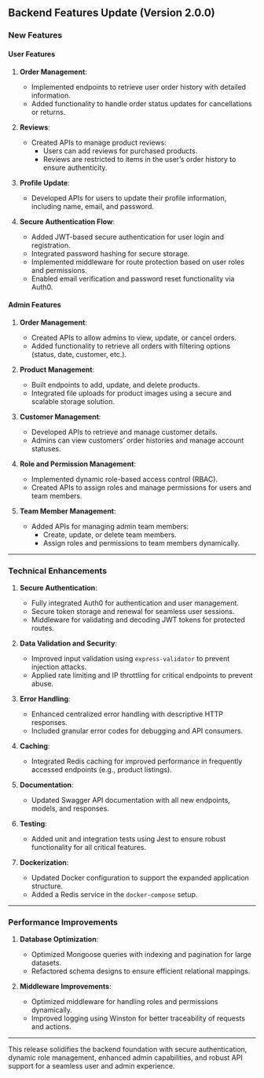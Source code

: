 ## Backend Features Update (Version 2.0.0)

### New Features

#### User Features
1. **Order Management**:
   - Implemented endpoints to retrieve user order history with detailed information.
   - Added functionality to handle order status updates for cancellations or returns.

2. **Reviews**:
   - Created APIs to manage product reviews:
     - Users can add reviews for purchased products.
     - Reviews are restricted to items in the user’s order history to ensure authenticity.

3. **Profile Update**:
   - Developed APIs for users to update their profile information, including name, email, and password.

4. **Secure Authentication Flow**:
   - Added JWT-based secure authentication for user login and registration.
   - Integrated password hashing for secure storage.
   - Implemented middleware for route protection based on user roles and permissions.
   - Enabled email verification and password reset functionality via Auth0.

#### Admin Features
1. **Order Management**:
   - Created APIs to allow admins to view, update, or cancel orders.
   - Added functionality to retrieve all orders with filtering options (status, date, customer, etc.).

2. **Product Management**:
   - Built endpoints to add, update, and delete products.
   - Integrated file uploads for product images using a secure and scalable storage solution.

3. **Customer Management**:
   - Developed APIs to retrieve and manage customer details.
   - Admins can view customers’ order histories and manage account statuses.

4. **Role and Permission Management**:
   - Implemented dynamic role-based access control (RBAC).
   - Created APIs to assign roles and manage permissions for users and team members.

5. **Team Member Management**:
   - Added APIs for managing admin team members:
     - Create, update, or delete team members.
     - Assign roles and permissions to team members dynamically.

---

### Technical Enhancements
1. **Secure Authentication**:
   - Fully integrated Auth0 for authentication and user management.
   - Secure token storage and renewal for seamless user sessions.
   - Middleware for validating and decoding JWT tokens for protected routes.

2. **Data Validation and Security**:
   - Improved input validation using `express-validator` to prevent injection attacks.
   - Applied rate limiting and IP throttling for critical endpoints to prevent abuse.

3. **Error Handling**:
   - Enhanced centralized error handling with descriptive HTTP responses.
   - Included granular error codes for debugging and API consumers.

4. **Caching**:
   - Integrated Redis caching for improved performance in frequently accessed endpoints (e.g., product listings).

5. **Documentation**:
   - Updated Swagger API documentation with all new endpoints, models, and responses.

6. **Testing**:
   - Added unit and integration tests using Jest to ensure robust functionality for all critical features.

7. **Dockerization**:
   - Updated Docker configuration to support the expanded application structure.
   - Added a Redis service in the `docker-compose` setup.

---

### Performance Improvements
1. **Database Optimization**:
   - Optimized Mongoose queries with indexing and pagination for large datasets.
   - Refactored schema designs to ensure efficient relational mappings.

2. **Middleware Improvements**:
   - Optimized middleware for handling roles and permissions dynamically.
   - Improved logging using Winston for better traceability of requests and actions.

---

This release solidifies the backend foundation with secure authentication, dynamic role management, enhanced admin capabilities, and robust API support for a seamless user and admin experience.
